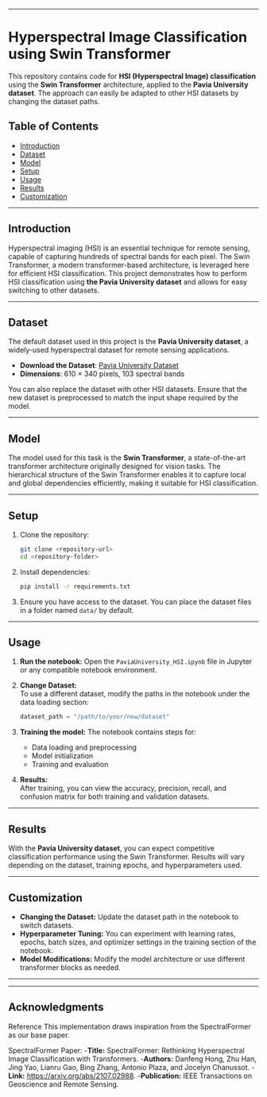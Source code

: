 
---

# Hyperspectral Image Classification using Swin Transformer

This repository contains code for **HSI (Hyperspectral Image) classification** using the **Swin Transformer** architecture, applied to the **Pavia University dataset**. The approach can easily be adapted to other HSI datasets by changing the dataset paths.

## Table of Contents
- [Introduction](#introduction)
- [Dataset](#dataset)
- [Model](#model)
- [Setup](#setup)
- [Usage](#usage)
- [Results](#results)
- [Customization](#customization)


---

## Introduction
Hyperspectral imaging (HSI) is an essential technique for remote sensing, capable of capturing hundreds of spectral bands for each pixel. The Swin Transformer, a modern transformer-based architecture, is leveraged here for efficient HSI classification. This project demonstrates how to perform HSI classification using **the Pavia University dataset** and allows for easy switching to other datasets.

---

## Dataset
The default dataset used in this project is the **Pavia University dataset**, a widely-used hyperspectral dataset for remote sensing applications.

- **Download the Dataset**: [Pavia University Dataset](http://www.ehu.eus/ccwintco/index.php/Hyperspectral_Remote_Sensing_Scenes#Pavia_University_scene)
- **Dimensions**: 610 × 340 pixels, 103 spectral bands

You can also replace the dataset with other HSI datasets. Ensure that the new dataset is preprocessed to match the input shape required by the model.

---

## Model
The model used for this task is the **Swin Transformer**, a state-of-the-art transformer architecture originally designed for vision tasks. The hierarchical structure of the Swin Transformer enables it to capture local and global dependencies efficiently, making it suitable for HSI classification.

---

## Setup

1. Clone the repository:
   ```bash
   git clone <repository-url>
   cd <repository-folder>
   ```

2. Install dependencies:
   ```bash
   pip install -r requirements.txt
   ```

3. Ensure you have access to the dataset. You can place the dataset files in a folder named `data/` by default.

---

## Usage

1. **Run the notebook:**
   Open the `PaviaUniversity_HSI.ipynb` file in Jupyter or any compatible notebook environment.

2. **Change Dataset:**  
   To use a different dataset, modify the paths in the notebook under the data loading section:
   ```python
   dataset_path = "/path/to/your/new/dataset"
   ```

3. **Training the model:**
   The notebook contains steps for:
   - Data loading and preprocessing
   - Model initialization
   - Training and evaluation

4. **Results:**  
   After training, you can view the accuracy, precision, recall, and confusion matrix for both training and validation datasets.

---

## Results
With the **Pavia University dataset**, you can expect competitive classification performance using the Swin Transformer. Results will vary depending on the dataset, training epochs, and hyperparameters used.

---

## Customization
- **Changing the Dataset:** Update the dataset path in the notebook to switch datasets.
- **Hyperparameter Tuning:** You can experiment with learning rates, epochs, batch sizes, and optimizer settings in the training section of the notebook.
- **Model Modifications:** Modify the model architecture or use different transformer blocks as needed.

---



---

## Acknowledgments
Reference
This implementation draws inspiration from  the SpectralFormer as our base paper.

SpectralFormer Paper:
-**Title:** SpectralFormer: Rethinking Hyperspectral Image Classification with Transformers.
-**Authors:** Danfeng Hong, Zhu Han, Jing Yao, Lianru Gao, Bing Zhang, Antonio Plaza, and Jocelyn Chanussot.
-**Link:** https://arxiv.org/abs/2107.02988.
-**Publication:** IEEE Transactions on Geoscience and Remote Sensing.



